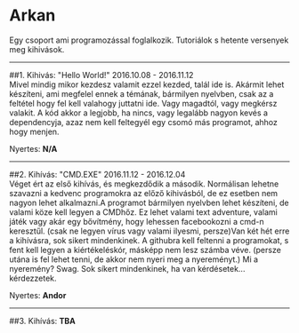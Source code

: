# Arkan
Egy csoport ami programozással foglalkozik. Tutoriálok s hetente versenyek meg kihivások.

---

##1. Kihivás: "Hello World!"
2016.10.08 - 2016.11.12  
Mivel mindig mikor kezdesz valamit ezzel kezded, talál ide is. Akármit lehet készíteni, ami megfelel ennek a témának, bármilyen nyelvben, csak az a feltétel hogy fel kell valahogy juttatni ide. Vagy magadtól, vagy megkérsz valakit. A kód akkor a legjobb, ha nincs, vagy legalább nagyon kevés a dependencyja, azaz nem kell feltegyél egy csomó más programot, ahhoz hogy menjen.

Nyertes: **N/A**

---

##2. Kihívás: "CMD.EXE"
2016.11.12 - 2016.12.04  
Véget ért az első kihívás, és megkezdődik a második. Normálisan lehetne szavazni a kedvenc programokra az előző kihivásból, de ez esetben nem nagyon lehet alkalmazni.A programot bármilyen nyelvben lehet készíteni, de valami köze kell legyen a CMDhőz. Ez lehet valami text adventure, valami játék vagy akár egy bővítmény, hogy lehessen facebookozni a cmd-n keresztűl. (csak ne legyen vírus vagy valami ilyesmi, persze)Van két hét erre a kihívásra, sok sikert mindenkinek. A githubra kell feltenni a programokat, s fent kell legyen a kiértékeléskór, másképp nem lesz számba véve. (persze utána is fel lehet tenni, de akkor nem nyeri meg a nyereményt.) Mi a nyeremény? Swag.
Sok síkert mindenkinek, ha van kérdésetek... kérdezzetek.

Nyertes: **Andor**

---

##3. Kihívás: **TBA**
